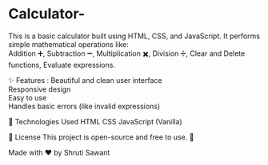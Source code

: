 # Calculator-
This is a basic calculator built using HTML, CSS, and JavaScript. 
It performs simple mathematical operations like:  
Addition ➕, Subtraction ➖, Multiplication ✖️, Division ➗, Clear and Delete functions, Evaluate expressions.

✨ Features :
Beautiful and clean user interface  
Responsive design  
Easy to use  
Handles basic errors (like invalid expressions)

📂 Technologies Used
HTML
CSS
JavaScript (Vanilla)

📜 License
This project is open-source and free to use. 🚀

Made with ❤️ by Shruti Sawant
